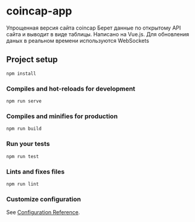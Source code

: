 # coincap-app

Упрощенная версия сайта coincap
Берет данные по открытому API сайта и выводит в виде таблицы.
Написано на Vue.js. Для обновления даных в реальном времени используются WebSockets


## Project setup
```
npm install
```

### Compiles and hot-reloads for development
```
npm run serve
```

### Compiles and minifies for production
```
npm run build
```

### Run your tests
```
npm run test
```

### Lints and fixes files
```
npm run lint
```

### Customize configuration
See [Configuration Reference](https://cli.vuejs.org/config/).
